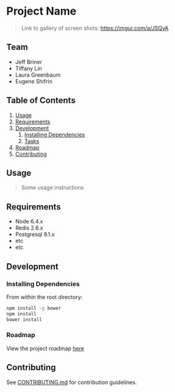 # Project Name

> Link to gallery of screen shots: https://imgur.com/a/JSQyA

## Team

  - Jeff Briner
  - Tiffany Lin
  - Laura Greenbaum
  - Eugene Shifrin

## Table of Contents

1. [Usage](#Usage)
1. [Requirements](#requirements)
1. [Development](#development)
    1. [Installing Dependencies](#installing-dependencies)
    1. [Tasks](#tasks)
1. [Roadmap](#roadmap)
1. [Contributing](#contributing)

## Usage

> Some usage instructions

## Requirements

- Node 6.4.x
- Redis 2.6.x
- Postgresql 9.1.x
- etc
- etc

## Development

### Installing Dependencies

From within the root directory:

```sh
npm install -g bower
npm install
bower install
```

### Roadmap

View the project roadmap [here](https://docs.google.com/spreadsheets/d/1ejRupbpYdg3ouqXrIVBCO0StrNhPwDblglppT5srMuA/pubhtml)


## Contributing

See [CONTRIBUTING.md](CONTRIBUTING.md) for contribution guidelines.
